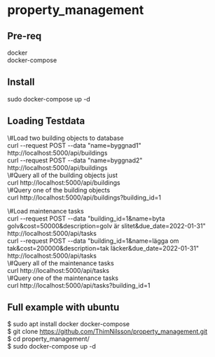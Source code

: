 # property_management
## Pre-req
docker  
docker-compose  
## Install
sudo docker-compose up -d  
## Loading Testdata
\\#Load two building objects to database  
curl --request POST --data "name=byggnad1" http://localhost:5000/api/buildings  
curl --request POST --data "name=byggnad2" http://localhost:5000/api/buildings  
\\#Query all of the building objects just  
curl http://localhost:5000/api/buildings  
\\#Query one of the building objects  
curl http://localhost:5000/api/buildings?building_id=1  

\\#Load maintenance tasks  
curl --request POST --data "building_id=1&name=byta golv&cost=50000&description=golv är slitet&due_date=2022-01-31" http://localhost:5000/api/tasks  
curl --request POST --data "building_id=1&name=lägga om tak&cost=200000&description=tak läcker&due_date=2022-01-31" http://localhost:5000/api/tasks  
\\#Query all of the maintenance tasks  
curl http://localhost:5000/api/tasks  
\\#Query one of the maintenance tasks  
curl http://localhost:5000/api/tasks?building_id=1  


## Full example with ubuntu
$ sudo apt install docker docker-compose  
$ git clone https://github.com/ThimNilsson/property_management.git  
$ cd property_management/  
$ sudo docker-compose up -d  
